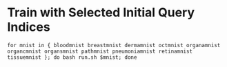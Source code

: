 # Train with Selected Initial Query Indices
```
for mnist in { bloodmnist breastmnist dermamnist octmnist organamnist organcmnist organsmnist pathmnist pneumoniamnist retinamnist tissuemnist }; do bash run.sh $mnist; done
```
